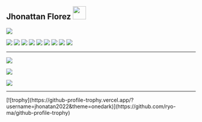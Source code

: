 ## Jhonattan Florez <img src="https://media.giphy.com/media/dxn6fRlTIShoeBr69N/giphy.gif" width="35">

[![](https://img.shields.io/badge/Gmail-jdflorez038@misena.edu.co-red)](https://mail.google.com/mail/u/0/?tab=km#inbox)

![](https://img.shields.io/badge/Terminal-000000.svg?style=for-the-badge&logo=powershell&logoColor=000000&labelColor=ffffff)
![](https://img.shields.io/badge/Mysql-f29111.svg?style=for-the-badge&logo=mysql&logoColor=ff5003&labelColor=ffffff)
![](https://img.shields.io/badge/PHP-6566ba.svg?style=for-the-badge&logo=php&logoColor=6566ba&labelColor=ffffff)
![](https://img.shields.io/badge/JS-b57c00.svg?style=for-the-badge&logo=javascript&logoColor=b57c00&labelColor=ffffff)
![](https://img.shields.io/badge/python-646464.svg?style=for-the-badge&logo=python&logoColor=0768a8&labelColor=ffffff)
![](https://img.shields.io/badge/CSS3-264de4.svg?style=for-the-badge&logo=Css3&logoColor=0768a8&labelColor=ffffff)
![](https://img.shields.io/badge/HTML-ff5003.svg?style=for-the-badge&logo=HTML5&logoColor=ff5003&labelColor=ffffff)
![](https://img.shields.io/badge/github-black.svg?style=for-the-badge&logo=github&logoColor=black&labelColor=ffffff)
![](https://img.shields.io/badge/git-F05032.svg?style=for-the-badge&logo=git&logoColor=F05032&labelColor=ffffff)

<hr>

![](https://github-readme-stats.vercel.app/api/top-langs/?username=Jhonatan2022&show_icons=true&line_height=20&title_color=7A7ADB&text_color=D3D3D3&bg_color=0,000000,130F40&layout=compact)

![](https://github-readme-stats.vercel.app/api?username=Jhonatan2022&show_icons=true&line_height=20&title_color=7A7ADB&text_color=D3D3D3&bg_color=0,000000,130F40)

![](https://streak-stats.demolab.com?user=Jhonatan2022&theme=highcontrast&border_radius=10&date_format=j%2Fn%5B%2FY%5D)
<hr>
[![trophy](https://github-profile-trophy.vercel.app/?username=jhonatan2022&theme=onedark)](https://github.com/ryo-ma/github-profile-trophy)
